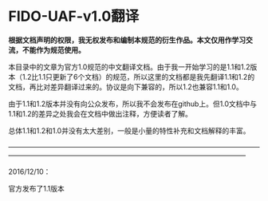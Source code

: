 # FIDO-UAF-v1.0翻译

**根据文档声明的权限，我无权发布和编制本规范的衍生作品。本文仅用作学习交流，不能作为规范使用。**

本目录中的文章为官方1.0规范的中文翻译文档。由于我一开始学习的是1.1和1.2版本（1.2比1.1只更新了6个文档）的规范，所以这里的文档都是我先翻译1.1和1.2的文档，再比对差异翻译过来的。协议是向下兼容的，所以1.2也兼容1.1和1.0。

由于1.1和1.2版本并没有向公众发布，所以我不会发布在github上。但1.0文档中与1.1和1.2的差异之处我会在文档中做出注释，方便读者了解。

总体1.1和1.2和1.0并没有太大差别，一般是小量的特性补充和文档解释的丰富。

——————————————————————————————————————————————————————————————————————

2016/12/10：

官方发布了1.1版本
